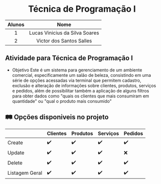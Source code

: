 <h1 align="center">
  Técnica de Programação I
</h1>

|Alunos|Nome|
|:---:|:---:|
|1|Lucas Vinicius da Silva Soares|
|2|Victor dos Santos Salles|

## Atividade para Técnica de Programação I
- Objetivo
Este é um sistema para gerenciamento de um ambiente comercial, especificamente um salão de beleza, consistindo em uma série de opções acessadas via terminal que permitem cadastro, exclusão e alteração de informações sobre clientes, produtos, serviços e pedidos, além de possibilitar também a aplicação de alguns filtros para obter dados como "quais os clientes que mais consumiram em quantidade" ou "qual o produto mais consumido"


## :railway_track: Opções disponiveis no projeto

|                   | Clientes           | Produtos           | Serviços           | Pedidos            |
| :---------------- | :----------------- | :----------------- | :----------------- | :----------------- |
| Create            | :heavy_check_mark: | :heavy_check_mark: | :heavy_check_mark: | :heavy_check_mark: |
| Update            | :heavy_check_mark: | :heavy_check_mark: | :heavy_check_mark: | :x:                |
| Delete            | :heavy_check_mark: | :heavy_check_mark: | :heavy_check_mark: | :heavy_check_mark: |
| Listagem Geral    | :heavy_check_mark: | :heavy_check_mark: | :heavy_check_mark: | :heavy_check_mark: |


